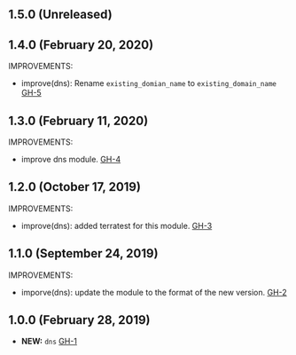## 1.5.0 (Unreleased)
## 1.4.0 (February 20, 2020)

IMPROVEMENTS:

- improve(dns): Rename `existing_domian_name` to `existing_domain_name` [GH-5]( https://github.com/terraform-alicloud-modules/terraform-alicloud-dns/pull/5)

## 1.3.0 (February 11, 2020)

IMPROVEMENTS:

- improve dns module. [GH-4]( https://github.com/terraform-alicloud-modules/terraform-alicloud-dns/pull/4)

## 1.2.0 (October 17, 2019)

IMPROVEMENTS:

- improve(dns): added terratest for this module. [GH-3]( https://github.com/terraform-alicloud-modules/terraform-alicloud-dns/pull/3)

## 1.1.0 (September 24, 2019)

IMPROVEMENTS:

- imporve(dns): update the module to the format of the new version. [GH-2]( https://github.com/terraform-alicloud-modules/terraform-alicloud-dns/pull/2)

## 1.0.0 (February 28, 2019)
- **NEW:** `dns` [GH-1]( https://github.com/terraform-alicloud-modules/terraform-alicloud-dns/pull/1)
